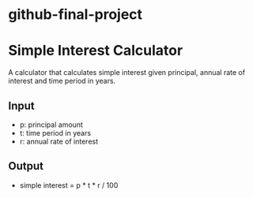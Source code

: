 # github-final-project
# Simple Interest Calculator

A calculator that calculates simple interest given principal, annual rate of interest and time period in years.

## Input
- p: principal amount
- t: time period in years
- r: annual rate of interest

## Output
- simple interest = p * t * r / 100
